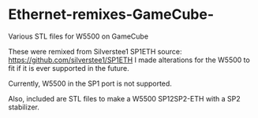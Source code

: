 # Ethernet-remixes-GameCube-
Various STL files for W5500 on GameCube


These were remixed from Silverstee1 SP1ETH 
source: https://github.com/silverstee1/SP1ETH
I made alterations for the W5500 to fit if it is ever supported in the future. 

Currently, W5500  in the SP1 port is not supported. 

Also, included are STL files to make a W5500 SP12SP2-ETH with a SP2 stabilizer.
